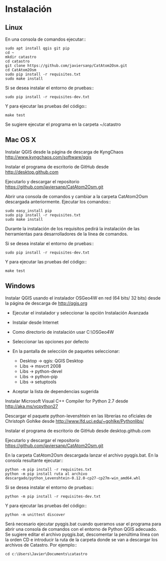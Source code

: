 Instalación
===========

Linux
-----

En una consola de comandos ejecutar::

    sudo apt install qgis git pip
    cd ~
    mkdir catastro
    cd catastro
    git clone https://github.com/javiersanp/CatAtom2Osm.git
    cd CatAtom2Osm
    sudo pip install -r requisites.txt
    sudo make install

Si se desea instalar el entorno de pruebas::

    sudo pip install -r requisites-dev.txt
    
Y para ejecutar las pruebas del código::

    make test
    
Se sugiere ejecutar el programa en la carpeta ~/catastro

Mac OS X
--------

Instalar QGIS desde la página de descarga de KyngChaos 
http://www.kyngchaos.com/software/qgis

Instalar el programa de escritorio de GitHub desde
http://desktop.github.com

Ejecutarlo y descargar el repositorio 
https://github.com/javiersanp/CatAtom2Osm.git

Abrir una consola de comandos y cambiar a la carpeta CatAtom2Osm descargada
anteriormente. Ejecutar los comandos::

    sudo easy_install pip
    sudo pip install -r requisites.txt
    sudo make install

Durante la instalación de los requisitos pedirá la instalación de las 
herramientas para desarrolladores de la línea de comandos.

Si se desea instalar el entorno de pruebas::

    sudo pip install -r requisites-dev.txt
    
Y para ejecutar las pruebas del código::

    make test

Windows
-------

Instalar QGIS usando el instalador OSGeo4W en red (64 bits/ 32 bits) desde la
página de descarga de http://qgis.org

* Ejecutar el instalador y seleccionar la opción Instalación Avanzada
* Instalar desde Internet
* Como directorio de instalación usar C:\OSGeo4W
* Seleccionar las opciones por defecto
* En la pantalla de selección de paquetes seleccionar:

  * Desktop -> qgis: QGIS Desktop
  * Libs -> msvcrt 2008
  * Libs -> python-devel
  * Libs -> python-pip
  * Libs -> setuptools

* Aceptar la lista de dependencias sugerida

Instalar Microsoft Visual C++ Compiler for Python 2.7 desde 
http://aka.ms/vcpython27

Descargar el paquete python-levenshtein en las librerías no oficiales de 
Christoph Gohlke desde http://www.lfd.uci.edu/~gohlke/Pythonlibs/

Instalar el programa de escritorio de GitHub desde desktop.github.com

Ejecutarlo y descargar el repositorio https://github.com/javiersanp/CatAtom2Osm.git

En la carpeta CatAtom2Osm descargada lanzar el archivo pyqgis.bat. 
En la consola resultante ejecutar::

    python -m pip install -r requisites.txt
    python -m pip install ruta al archivo descargado/python_Levenshtein‑0.12.0‑cp27‑cp27m‑win_amd64.whl

Si se desea instalar el entorno de pruebas::

    python -m pip install -r requisites-dev.txt
    
Y para ejecutar las pruebas del código::

    python -m unittest discover

Será necesario ejecutar pyqgis.bat cuando queramos usar el programa para abrir una consola de comandos con el entorno de Python QGIS adecuado. Se sugiere editar el archivo pyqgis.bat, descomentar la penúltima línea con la orden CD e introducir la ruta de la carpeta donde se van a descargar los archivos de Catastro. Por ejemplo::

    cd c:\Users\Javier\Documents\catastro
